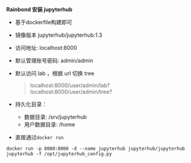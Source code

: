 **Rainbond 安装 jupyterhub**

* 基于dockerfile构建即可

* 镜像版本 jupyterhub/jupyterhub:1.3

* 访问地址: localhost:8000

* 默认管理账号密码: admin/admin

* 默认访问 lab ，根据 url 切换 tree

    > localhost:8000/user/admin/lab?  
    > localhost:8000/user/admin/tree?

* 持久化目录：
    * 数据目录: /srv/jupyterhub
    * 用户数据目录: /home

* 直接通过`docker run`

```shell
docker run -p 8000:8000 -d --name jupyterhub jupyterhub/jupyterhub jupyterhub -f /opt/jupyterhub_config.py
```
